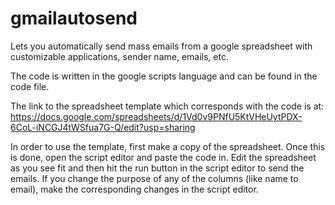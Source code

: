 # gmailautosend
Lets you automatically send mass emails from a google spreadsheet with customizable applications, sender name, emails, etc.

The code is written in the google scripts language and can be found in the code file.

The link to the spreadsheet template which corresponds with the code is at:
https://docs.google.com/spreadsheets/d/1Vd0v9PNfU5KtVHeUytPDX-6CoL-iNCGJ4tWSfua7G-Q/edit?usp=sharing

In order to use the template, first make a copy of the spreadsheet. Once this is done, open the script editor and paste the code in. Edit the spreadsheet as you see fit and then hit the run button in the script editor to send the emails. If you change the purpose of any of the columns (like name to email), make the corresponding changes in the script editor. 
